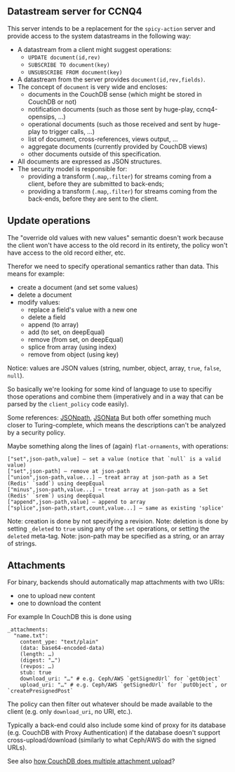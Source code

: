 Datastream server for CCNQ4
---------------------------

This server intends to be a replacement for the `spicy-action` server and provide access to the system datastreams in the following way:

- A datastream from a client might suggest operations:
  - `UPDATE document(id,rev)`
  - `SUBSCRIBE TO document(key)`
  - `UNSUBSCRIBE FROM document(key)`
- A datastream from the server provides `document(id,rev,fields)`.
- The concept of `document` is very wide and encloses:
  - documents in the CouchDB sense (which might be stored in CouchDB or not)
  - notification documents (such as those sent by huge-play, ccnq4-opensips, …)
  - operational documents (such as those received and sent by huge-play to trigger calls, …)
  - list of document, cross-references, views output, …
  - aggregate documents (currently provided by CouchDB views)
  - other documents outside of this specification.
- All documents are expressed as JSON structures.
- The security model is responsible for:
  - providing a transform (`.map`,`.filter`) for streams coming from a client, before they are submitted to back-ends;
  - providing a transform (`.map`,`.filter`) for streams coming from the back-ends, before they are sent to the client.

Update operations
-----------------

The "override old values with new values" semantic doesn't work because the client won't have access to the old record in its entirety, the policy won't have access to the old record either, etc.

Therefor we need to specify operational semantics rather than data. This means for example:

- create a document (and set some values)
- delete a document
- modify values:
  - replace a field's value with a new one
  - delete a field
  - append (to array)
  - add (to set, on deepEqual)
  - remove (from set, on deepEqual)
  - splice from array (using index)
  - remove from object (using key)

Notice: values are JSON values (string, number, object, array, `true`, `false`, `null`).

So basically we're looking for some kind of language to use to specifiy those operations and combine them (imperatively and in a way that can be parsed by the `client_policy` code easily).

Some references: [JSONpath](https://www.npmjs.com/package/jsonpath), [JSONata](http://docs.jsonata.org/programming.html)
But both offer something much closer to Turing-complete, which means the descriptions can't be analyzed by a security policy.

Maybe something along the lines of (again) `flat-ornaments`, with operations:

```
["set",json-path,value] — set a value (notice that `null` is a valid value)
["set",json-path] — remove at json-path
["union",json-path,value...] — treat array at json-path as a Set (Redis' `sadd`) using deepEqual
["minus",json-path,value...] — treat array at json-path as a Set (Redis' `srem`) using deepEqual
["append",json-path,value] — append to array
["splice",json-path,start,count,value...] — same as existing 'splice'
```

Note: creation is done by not specifying a revision.
Note: deletion is done by setting `_deleted` to `true` using any of the `set` operations, or setting the `deleted` meta-tag.
Note: json-path may be specified as a string, or an array of strings.

Attachments
-----------

For binary, backends should automatically map attachments with two URIs:
- one to upload new content
- one to download the content

For example In CouchDB this is done using
```
_attachments:
  "name.txt":
    content_ype: "text/plain"
    (data: base64-encoded-data)
    (length: …)
    (digest: "…")
    (revpos: …)
    stub: true
    download_uri: "…" # e.g. Ceph/AWS `getSignedUrl` for `getObject`
    upload_uri: "…" # e.g. Ceph/AWS `getSignedUrl` for `putObject`, or `createPresignedPost`
```

The policy can then filter out whatever should be made available to the client (e.g. only `download_uri`, no URI, etc.).

Typically a back-end could also include some kind of proxy for its database (e.g. CouchDB with Proxy Authentication) if the database doesn't support cross-upload/download (similarly to what Ceph/AWS do with the signed URLs).

See also [how CouchDB does multiple attachment upload](https://wiki.apache.org/couchdb/HTTP_Document_API#Multiple_Attachments)?
